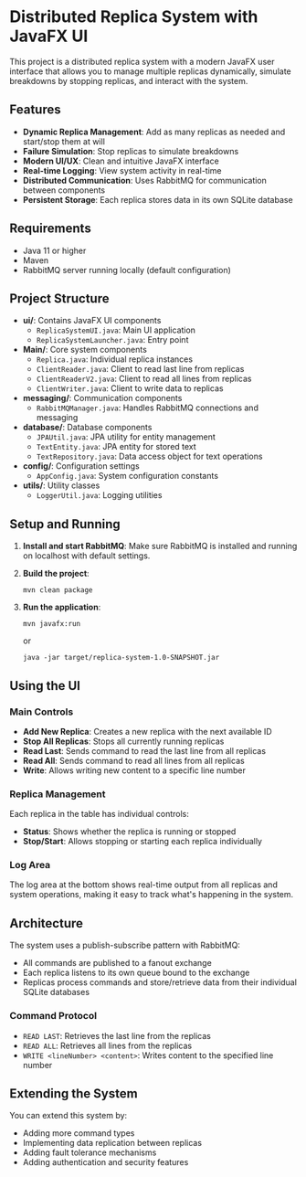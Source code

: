 # Distributed Replica System with JavaFX UI

This project is a distributed replica system with a modern JavaFX user interface that allows you to manage multiple replicas dynamically, simulate breakdowns by stopping replicas, and interact with the system.

## Features

- **Dynamic Replica Management**: Add as many replicas as needed and start/stop them at will
- **Failure Simulation**: Stop replicas to simulate breakdowns
- **Modern UI/UX**: Clean and intuitive JavaFX interface
- **Real-time Logging**: View system activity in real-time
- **Distributed Communication**: Uses RabbitMQ for communication between components
- **Persistent Storage**: Each replica stores data in its own SQLite database

## Requirements

- Java 11 or higher
- Maven
- RabbitMQ server running locally (default configuration)

## Project Structure

- **ui/**: Contains JavaFX UI components
  - `ReplicaSystemUI.java`: Main UI application
  - `ReplicaSystemLauncher.java`: Entry point
- **Main/**: Core system components
  - `Replica.java`: Individual replica instances
  - `ClientReader.java`: Client to read last line from replicas
  - `ClientReaderV2.java`: Client to read all lines from replicas
  - `ClientWriter.java`: Client to write data to replicas
- **messaging/**: Communication components
  - `RabbitMQManager.java`: Handles RabbitMQ connections and messaging
- **database/**: Database components
  - `JPAUtil.java`: JPA utility for entity management
  - `TextEntity.java`: JPA entity for stored text
  - `TextRepository.java`: Data access object for text operations
- **config/**: Configuration settings
  - `AppConfig.java`: System configuration constants
- **utils/**: Utility classes
  - `LoggerUtil.java`: Logging utilities

## Setup and Running

1. **Install and start RabbitMQ**:
   Make sure RabbitMQ is installed and running on localhost with default settings.

2. **Build the project**:
   ```
   mvn clean package
   ```

3. **Run the application**:
   ```
   mvn javafx:run
   ```
   
   or
   
   ```
   java -jar target/replica-system-1.0-SNAPSHOT.jar
   ```

## Using the UI

### Main Controls

- **Add New Replica**: Creates a new replica with the next available ID
- **Stop All Replicas**: Stops all currently running replicas
- **Read Last**: Sends command to read the last line from all replicas
- **Read All**: Sends command to read all lines from all replicas
- **Write**: Allows writing new content to a specific line number

### Replica Management

Each replica in the table has individual controls:
- **Status**: Shows whether the replica is running or stopped
- **Stop/Start**: Allows stopping or starting each replica individually

### Log Area

The log area at the bottom shows real-time output from all replicas and system operations, making it easy to track what's happening in the system.

## Architecture

The system uses a publish-subscribe pattern with RabbitMQ:
- All commands are published to a fanout exchange
- Each replica listens to its own queue bound to the exchange
- Replicas process commands and store/retrieve data from their individual SQLite databases

### Command Protocol

- `READ LAST`: Retrieves the last line from the replicas
- `READ ALL`: Retrieves all lines from the replicas
- `WRITE <lineNumber> <content>`: Writes content to the specified line number

## Extending the System

You can extend this system by:
- Adding more command types
- Implementing data replication between replicas
- Adding fault tolerance mechanisms
- Adding authentication and security features
